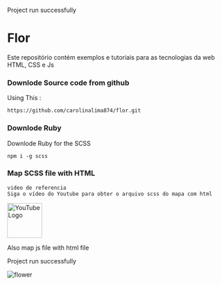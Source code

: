 Project run successfully

# Flor
Este repositório contém exemplos e tutoriais para as tecnologias da web HTML, CSS e Js 

### Downlode Source code from github
Using This : 

```
https://github.com/carolinalima874/flor.git
```

### Downlode Ruby 
Downlode Ruby for the SCSS
```
npm i -g scss
```

### Map SCSS file with HTML

```
video de referencia 
Siga o vídeo do Youtube para obter o arquivo scss do mapa com html
```
<a href="https://www.youtube.com/watch?v=ihAfDhTkMsQ&t=0s">
  <img src="https://static.vecteezy.com/system/resources/previews/018/930/572/non_2x/youtube-logo-youtube-icon-transparent-free-png.png" alt="YouTube Logo" width="80">
</a>

Also map js file with html file 

Project run successfully


![flower](https://user-images.githubusercontent.com/63699592/236506187-282f2dc3-cbcb-447c-81f4-63b127233ab9.png)
